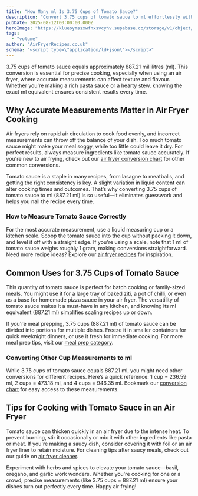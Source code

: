 ```yaml
---
title: "How Many ml Is 3.75 Cups of Tomato Sauce?"
description: "Convert 3.75 cups of tomato sauce to ml effortlessly with our simple guide. Perfect for air fryer recipes and precise cooking measurements."
pubDate: 2025-08-12T00:00:00.000Z
heroImage: "https://klueoymssxwfnxsvcyhv.supabase.co/storage/v1/object/public/md/how-many-ml-is-3-75-cups-of-tomato-sauce-0ac7a504.webp"
tags:
  - "volume"
author: "AirFryerRecipes.co.uk"
schema: "<script type=\"application/ld+json\"></script>"
---
```


<p>3.75 cups of tomato sauce equals approximately 887.21 millilitres (ml). This conversion is essential for precise cooking, especially when using an air fryer, where accurate measurements can affect texture and flavour. Whether you're making a rich pasta sauce or a hearty stew, knowing the exact ml equivalent ensures consistent results every time.</p>

<h2>Why Accurate Measurements Matter in Air Fryer Cooking</h2>  
<p>Air fryers rely on rapid air circulation to cook food evenly, and incorrect measurements can throw off the balance of your dish. Too much tomato sauce might make your meal soggy, while too little could leave it dry. For perfect results, always measure ingredients like tomato sauce accurately. If you're new to air frying, check out our <a href=https://www.airfryerrecipe.co.uk/air-fryer-conversion-chart>air fryer conversion chart</a> for other common conversions.</p>  

<p>Tomato sauce is a staple in many recipes, from lasagne to meatballs, and getting the right consistency is key. A slight variation in liquid content can alter cooking times and outcomes. That’s why converting 3.75 cups of tomato sauce to ml (887.21 ml) is so useful—it eliminates guesswork and helps you nail the recipe every time.</p>  

<h3>How to Measure Tomato Sauce Correctly</h3>  
<p>For the most accurate measurement, use a liquid measuring cup or a kitchen scale. Scoop the tomato sauce into the cup without packing it down, and level it off with a straight edge. If you're using a scale, note that 1 ml of tomato sauce weighs roughly 1 gram, making conversions straightforward. Need more recipe ideas? Explore our <a href=https://www.airfryerrecipe.co.uk/recipes>air fryer recipes</a> for inspiration.</p>  

<h2>Common Uses for 3.75 Cups of Tomato Sauce</h2>  
<p>This quantity of tomato sauce is perfect for batch cooking or family-sized meals. You might use it for a large tray of baked ziti, a pot of chilli, or even as a base for homemade pizza sauce in your air fryer. The versatility of tomato sauce makes it a must-have in any kitchen, and knowing its ml equivalent (887.21 ml) simplifies scaling recipes up or down.</p>  

<p>If you're meal prepping, 3.75 cups (887.21 ml) of tomato sauce can be divided into portions for multiple dishes. Freeze it in smaller containers for quick weeknight dinners, or use it fresh for immediate cooking. For more meal prep tips, visit our <a href=https://www.airfryerrecipe.co.uk/recipe-category/meal-prep>meal prep category</a>.</p>  

<h3>Converting Other Cup Measurements to ml</h3>  
<p>While 3.75 cups of tomato sauce equals 887.21 ml, you might need other conversions for different recipes. Here’s a quick reference: 1 cup = 236.59 ml, 2 cups = 473.18 ml, and 4 cups = 946.35 ml. Bookmark our <a href=https://www.airfryerrecipe.co.uk/air-fryer-conversion-chart>conversion chart</a> for easy access to these measurements.</p>  

<h2>Tips for Cooking with Tomato Sauce in an Air Fryer</h2>  
<p>Tomato sauce can thicken quickly in an air fryer due to the intense heat. To prevent burning, stir it occasionally or mix it with other ingredients like pasta or meat. If you're making a saucy dish, consider covering it with foil or an air fryer liner to retain moisture. For cleaning tips after saucy meals, check out our guide on <a href=https://www.airfryerrecipe.co.uk/air-fryer-cleaner>air fryer cleaner</a>.</p>  

<p>Experiment with herbs and spices to elevate your tomato sauce—basil, oregano, and garlic work wonders. Whether you're cooking for one or a crowd, precise measurements (like 3.75 cups = 887.21 ml) ensure your dishes turn out perfectly every time. Happy air frying!</p>